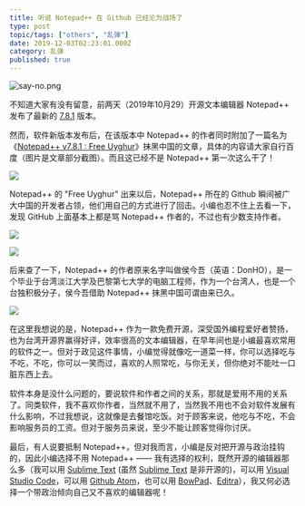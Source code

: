 ```yaml
---
title: 听说 Notepad++ 在 Github 已经沦为战场了
type: post
topic/tags: ["others", "乱弹"]
date: 2019-12-03T02:23:01.000Z
category: 乱弹
published: true
---
```


![say-no.png](https://note.bioitee.com/yuque/0/2019/png/126032/1572575703912-3a027045-33df-41bc-b7fa-08b0c95b638b.png#align=left&display=inline&height=440&name=say-no.png&originHeight=440&originWidth=960&size=21328&status=done&width=960)

不知道大家有没有留意，前两天（2019年10月29）开源文本编辑器 Notepad++ 发布了最新的 [7.8.1](https://notepad-plus-plus.org/downloads/v7.8.1/) 版本。

然而，软件新版本发布后，在该版本中 Notepad++ 的作者同时附加了一篇名为《[Notepad++ v7.8.1 : Free Uyghur](https://notepad-plus-plus.org/news/v781-free-uyghur-edition/)》抹黑中国的文章，具体的内容请大家自行百度（图片是文章部分截图）。而且这已经不是 Notepad++ 第一次这么干了！

![](https://note.bioitee.com/yuque/0/2019/png/126032/1572570783757-a7965e64-808c-42da-b8a2-08b07b3cc8ee.png#align=left&display=inline&height=586&name=image.png&originHeight=586&originWidth=584&size=72842&status=done&width=584)

Notepad++ 的 "Free Uyghur" 出来以后，Notepad++ 所在的 Github 瞬间被广大中国的开发者占领，他们用自己的方式进行了回击。小编也忍不住上去看一下，发现 GitHub 上面基本上都是骂 Notepad++ 作者的，不过也有少数支持作者。

![](https://note.bioitee.com/yuque/0/2019/png/126032/1572571305280-10496f78-ec48-4a66-b43f-94d25fcbf300.png#align=left&display=inline&height=605&name=image.png&originHeight=605&originWidth=885&size=83730&status=done&width=885)

![](https://note.bioitee.com/yuque/0/2019/png/126032/1572571378412-aa359478-4420-4730-982a-26514f557d01.png#align=left&display=inline&height=613&name=image.png&originHeight=613&originWidth=886&size=122264&status=done&width=886)

后来查了一下，Notepad++ 的作者原来名字叫做侯今吾（英语：DonHO），是一个毕业于台湾淡江大学及巴黎第七大学的电脑工程师，作为一个台湾人，也是一个台独积极分子，侯今吾借助 Notepad++ 抹黑中国可谓由来已久。

![](https://note.bioitee.com/yuque/0/2019/png/126032/1572572730554-658c45ab-fac3-429a-ae3c-f8937c7c3b66.png#align=left&display=inline&height=568&name=image.png&originHeight=568&originWidth=556&size=69083&status=done&width=556)

在这里我想说的是，Notepad++ 作为一款免费开源，深受国外编程爱好者赞扬，也为台湾开源界赢得好评，效率很高的文本编辑器，在早年间也是小编最喜欢常用的软件之一。但对于政见这件事情，小编觉得就像吃一道菜一样，你可以选择吃与不吃，不吃，你可以一笑而过，喜欢的人照常吃，与你无关，但你绝对不能吐一口脏东西上去。

软件本身是没什么问题的，要说软件和作者之间的关系，那就是爱用不用的关系了。同类软件，我不喜欢你作者，当然就不用了，当然我不用也不会对软件发展有什么影响，不过我想说，这就像是去餐馆吃饭。对于顾客来说，他吃与不吃，不会影响服务员的工资。但对于服务员来说，至少不能让顾客觉得你讨厌。

最后，有人说要抵制 Notepad++，但对我而言，小编是反对把开源与政治挂钩的，因此小编选择不用 Notepad++ —— 我有选择的权利，既然开源的编辑器那么多（我可以用 [Sublime Text](https://www.sublimetext.com/) (虽然 [Sublime Text](https://www.sublimetext.com/) 是非开源的)，可以用 [Visual Studio Code](https://code.visualstudio.com/)，可以用 [Github Atom](https://atom.io/)，也可以用 [BowPad](https://tools.stefankueng.com/BowPad.html)、[Editra](http://editra.org/)），我又何必选择一个带政治倾向自己又不喜欢的编辑器呢！


